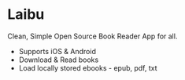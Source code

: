 # Laibu

Clean, Simple Open Source Book Reader App for all.
 - Supports iOS & Android
 - Download & Read books
 - Load locally stored ebooks - epub, pdf, txt
